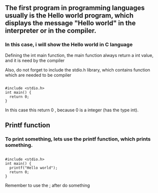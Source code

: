 <h2>The first program  in programming languages usually is the Hello world program, which displays the message "Hello world" in the interpreter or in the compiler.</h2>
<h3>In this case, i will show the Hello world in C language</h3>
<p>Defining the int main function, the main function always return a int value, and it is need by the compiler</p>
<p>Also, do not forget to include the stdio.h library, which contains function which are needed to be compiler</p>
<pre><code>
#include &lt;stdio.h&gt;
int main() {
  return 0;
}
</code></pre>
<p>In this case this return 0 , because 0 is a integer (has the type int).</p>
<h2>Printf function</h2>
<h3>To print something, lets use the printf function, which prints something.</h3>
<pre><code>
#include &lt;stdio.h&gt;
int main() {
  printf("Hello world");
  return 0;
}
</code></pre>
<p>Remember to use the ; after do something</p> 
